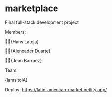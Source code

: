 # marketplace
Final full-stack development project

Members:

 🙍‍♂️{Hans Latoja}
 
 🙍‍♂️{Alenxader Duarte}
 
 🙍‍♂️{Jean Barraez}

Team:

{lamsitoIA}

Deploy: https://latin-american-market.netlify.app/ 

